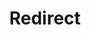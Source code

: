 ﻿---
layout: src/layouts/Redirect.astro
title: Redirect
redirect: https://octopus.com/docs/infrastructure/deployment-targets/azure/service-fabric-cluster-targets
pubDate:  2023-01-01
navSearch: false
navSitemap: false
navMenu: false
---

